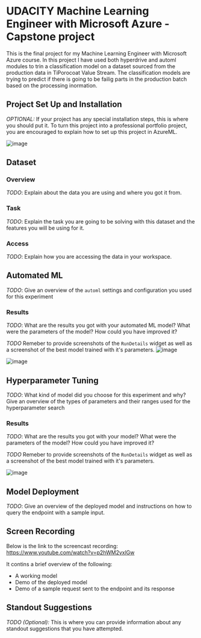 # UDACITY Machine Learning Engineer with Microsoft Azure - Capstone project

This is the final project for my Machine Learning Engineer with Microsoft Azure course. In this project I have used both hyperdrive and automl modules to trin a classification model on a dataset sourced from the production data in TiPorocoat Value Stream. The classification models are trying to predict if there is going to be failig parts in the production batch based on the processing inormation.

## Project Set Up and Installation
*OPTIONAL:* If your project has any special installation steps, this is where you should put it. To turn this project into a professional portfolio project, you are encouraged to explain how to set up this project in AzureML.

![image](https://user-images.githubusercontent.com/77756713/139918574-ef68310a-0d88-4c24-83f1-e6eb69748598.png)


## Dataset

### Overview
*TODO*: Explain about the data you are using and where you got it from.

### Task
*TODO*: Explain the task you are going to be solving with this dataset and the features you will be using for it.

### Access
*TODO*: Explain how you are accessing the data in your workspace.

## Automated ML
*TODO*: Give an overview of the `automl` settings and configuration you used for this experiment




### Results
*TODO*: What are the results you got with your automated ML model? What were the parameters of the model? How could you have improved it?



*TODO* Remeber to provide screenshots of the `RunDetails` widget as well as a screenshot of the best model trained with it's parameters.
![image](https://user-images.githubusercontent.com/77756713/138364289-81f7a2c3-8fd7-4a85-ba16-b991ad19d9b6.png)


![image](https://user-images.githubusercontent.com/77756713/138364402-82736541-11d9-46f5-a320-dbbb82bdac2f.png)

## Hyperparameter Tuning
*TODO*: What kind of model did you choose for this experiment and why? Give an overview of the types of parameters and their ranges used for the hyperparameter search


### Results
*TODO*: What are the results you got with your model? What were the parameters of the model? How could you have improved it?

*TODO* Remeber to provide screenshots of the `RunDetails` widget as well as a screenshot of the best model trained with it's parameters.

![image](https://user-images.githubusercontent.com/77756713/138364877-faf83d3f-4aaa-436f-aa87-1797f608ce99.png)


## Model Deployment
*TODO*: Give an overview of the deployed model and instructions on how to query the endpoint with a sample input.

## Screen Recording

Below is the link to the screencast recording: 
https://www.youtube.com/watch?v=p2hWM2vxlGw

It contins a brief overview of the following:
- A working model
- Demo of the deployed  model
- Demo of a sample request sent to the endpoint and its response

## Standout Suggestions
*TODO (Optional):* This is where you can provide information about any standout suggestions that you have attempted.
